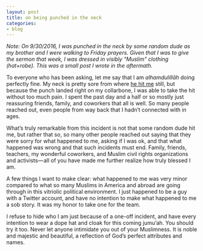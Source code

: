 ```yaml
---
layout: post
title: on being punched in the neck
categories:
- blog
---
```


*Note: On 9/30/2016, I was punched in the neck by some random dude as my brother and I were walking to Friday prayers. Given that I was to give the sermon that week, I was dressed in visibly "Muslim" clothing (hat+robe). This was a small post I wrote in the aftermath.* 

To everyone who has been asking, let me say that I am *alhamdulillāh* doing perfectly fine. My neck is pretty sore from where [he hit me](http://dcist.com/2016/09/man_wearing_traditional_muslim_atti.php) still, but because the punch landed right on my collarbone, I was able to take the hit without too much pain. I spent the past day and a half or so mostly just reassuring friends, family, and coworkers that all is well. So many people reached out, even people from way back that I hadn’t connected with in ages.

What’s truly remarkable from this incident is not that some random dude hit me, but rather that so, so many other people reached out saying that they were sorry for what happened to me, asking if I was ok, and that what happened was wrong and that such incidents must end. Family, friends, teachers, my wonderful coworkers, and Muslim civil rights organizations  and activists— all of you have made me further realize how truly blessed I am.

A few things I want to make clear: what happened to me was very minor compared to what so many Muslims in America and abroad are going through in this vitriolic political environment. I just happened to be a guy with a Twitter account, and have no intention to make what happened to me a sob story. It was my honor to take one for the team.

I refuse to hide who I am just because of a one-off incident, and have every intention to wear a dope hat and cloak for this coming jumu’ah. You should try it too. Never let anyone intimidate you out of your Muslimness. It is noble and majestic and beautiful, a reflection of God’s perfect attributes and names.